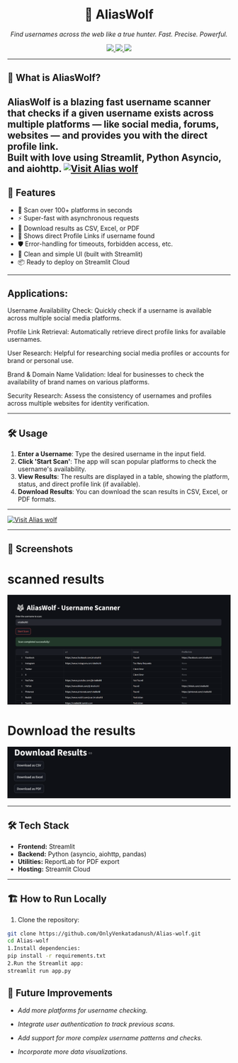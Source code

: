 <h1 align="center">🐺 AliasWolf</h1>
<p align="center">
    <i>Find usernames across the web like a true hunter. Fast. Precise. Powerful.</i>
</p>

<p align="center">
  <a href="https://aliaswolf.streamlit.app/">
    <img src="https://img.shields.io/badge/Streamlit-Deployed-success?style=for-the-badge&logo=streamlit&logoColor=white&color=FF4B4B">
  </a>
  <a href="https://github.com/OnlyVenkatadanush/Alias-wolf/stargazers">
    <img src="https://img.shields.io/github/stars/OnlyVenkatadanush/Alias-wolf?style=for-the-badge">
  </a>
  <a href="https://github.com/OnlyVenkatadanush/Alias-wolf/fork">
    <img src="https://img.shields.io/github/forks/OnlyVenkatadanush/Alias-wolf?style=for-the-badge">
  </a>
</p>

---

## 🚀 What is AliasWolf?

AliasWolf is a blazing fast **username scanner** that checks if a given username exists across multiple platforms — like social media, forums, websites — and provides you with the direct **profile link**.  
Built with love using **Streamlit**, **Python Asyncio**, and **aiohttp**.
[![Visit Alias wolf](https://img.shields.io/badge/Check_it_Out-0A66C2?style=for-the-badge)](https://aliaswolf.streamlit.app/)
---

## 🧩 Features

- 🔎 Scan over 100+ platforms in seconds
- ⚡ Super-fast with asynchronous requests
- 📄 Download results as CSV, Excel, or PDF
- 🎯 Shows direct Profile Links if username found
- 🛡️ Error-handling for timeouts, forbidden access, etc.
- 🧹 Clean and simple UI (built with Streamlit)
- 📦 Ready to deploy on Streamlit Cloud

---
## Applications:
Username Availability Check: Quickly check if a username is available across multiple social media platforms.

Profile Link Retrieval: Automatically retrieve direct profile links for available usernames.

User Research: Helpful for researching social media profiles or accounts for brand or personal use.

Brand & Domain Name Validation: Ideal for businesses to check the availability of brand names on various platforms.

Security Research: Assess the consistency of usernames and profiles across multiple websites for identity verification.

---
## 🛠️ Usage

1. **Enter a Username**: Type the desired username in the input field.
2. **Click 'Start Scan'**: The app will scan popular platforms to check the username's availability.
3. **View Results**: The results are displayed in a table, showing the platform, status, and direct profile link (if available).
4. **Download Results**: You can download the scan results in CSV, Excel, or PDF formats.
---
[![Visit Alias wolf](https://img.shields.io/badge/Check_it_Out-0A66C2?style=for-the-badge)](https://aliaswolf.streamlit.app/)


---

## 📸 Screenshots
# scanned results
![AliasWolf Screenshot](photos/screenshot1.png)
# Download the results
![AliasWolf Screenshot](photos/screenshot2.png)



---

## 🛠️ Tech Stack

- **Frontend:** Streamlit
- **Backend:** Python (asyncio, aiohttp, pandas)
- **Utilities:** ReportLab for PDF export
- **Hosting:** Streamlit Cloud

---

## 🏗️ How to Run Locally

1. Clone the repository:

```bash
git clone https://github.com/OnlyVenkatadanush/Alias-wolf.git
cd Alias-wolf
1.Install dependencies:
pip install -r requirements.txt
2.Run the Streamlit app:
streamlit run app.py
```
## 🎯 Future Improvements
- *Add more platforms for username checking.*

- *Integrate user authentication to track previous scans.*

- *Add support for more complex username patterns and checks.*

- *Incorporate more data visualizations.*
